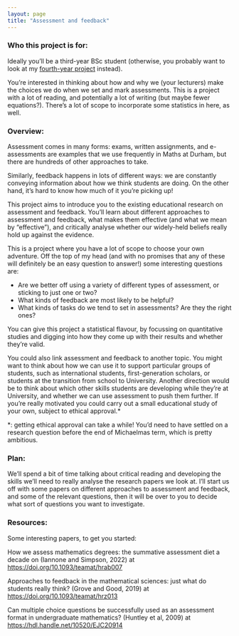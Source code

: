 ```yaml
---
layout: page
title: "Assessment and feedback"
---
```



<h3>Who this project is for:</h3>

Ideally you’ll be a third-year BSc student (otherwise, you probably want to look at my <a href="https://cwallace23.github.io/teaching/final-year-projects/functional-limit-theorems">fourth-year project</a> instead).

You’re interested in thinking about how and why we (your lecturers) make the choices we do when we set and mark assessments. This is a project with a lot of reading, and potentially a lot of writing (but maybe fewer equations?). There’s a lot of scope to incorporate some statistics in here, as well.

<h3>Overview:</h3>

Assessment comes in many forms: exams, written assignments, and e-assessments are examples that we use frequently in Maths at Durham, but there are hundreds of other approaches to take.

Similarly, feedback happens in lots of different ways: we are constantly conveying information about how we think students are doing. On the other hand, it’s hard to know how much of it you’re picking up!

This project aims to introduce you to the existing educational research on assessment and feedback. You’ll learn about different approaches to assessment and feedback, what makes them effective (and what we mean by “effective”), and critically analyse whether our widely-held beliefs really hold up against the evidence.

This is a project where you have a lot of scope to choose your own adventure. Off the top of my head (and with no promises that any of these will definitely be an easy question to answer!) some interesting questions are:
<ul>
<li>   Are we better off using a variety of different types of assessment, or sticking to just one or two? </li>
<li>   What kinds of feedback are most likely to be helpful? </li>
<li>   What kinds of tasks do we tend to set in assessments? Are they the right ones? </li>
</ul>

You can give this project a statistical flavour, by focussing on quantitative studies and digging into how they come up with their results and whether they’re valid.

You could also link assessment and feedback to another topic. You might want to think about how we can use it to support particular groups of students, such as international students, first-generation scholars, or students at the transition from school to University. Another direction would be to think about which other skills students are developing while they’re at University, and whether we can use assessment to push them further. If you’re really motivated you could carry out a small educational study of your own, subject to ethical approval.*

*: getting ethical approval can take a while! You’d need to have settled on a research question before the end of Michaelmas term, which is pretty ambitious.

<h3>Plan:</h3>

We’ll spend a bit of time talking about critical reading and developing the skills we’ll need to really analyse the research papers we look at. I’ll start us off with some papers on different approaches to assessment and feedback, and some of the relevant questions, then it will be over to you to decide what sort of questions you want to investigate.

<h3>Resources:</h3>

Some interesting papers, to get you started:

How we assess mathematics degrees: the summative assessment diet a decade on (Iannone and Simpson, 2022) at https://doi.org/10.1093/teamat/hrab007

Approaches to feedback in the mathematical sciences: just what do students really think? (Grove and Good, 2019) at https://doi.org/10.1093/teamat/hrz013

Can multiple choice questions be successfully used as an assessment format in undergraduate mathematics? (Huntley et al, 2009) at https://hdl.handle.net/10520/EJC20914
